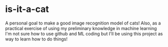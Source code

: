 # is-it-a-cat
A personal goal to make a good image recognition model of cats! Also, as a practical exercise of using my preliminary knowledge in machine learning
I'm not sure how to use github and ML coding but I'll be using this project as way to learn how to do things! 
